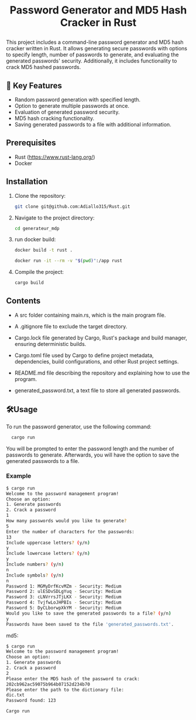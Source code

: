 # <p align="center">Password Generator and MD5 Hash Cracker in Rust</p>

This project includes a command-line password generator and MD5 hash cracker written in Rust. It allows generating secure passwords with options to specify length, number of passwords to generate, and evaluating the generated passwords' security. Additionally, it includes functionality to crack MD5 hashed passwords.

## 🧐 Key Features

- Random password generation with specified length.
- Option to generate multiple passwords at once.
- Evaluation of generated password security.
- MD5 hash cracking functionality.
- Saving generated passwords to a file with additional information.

## Prerequisites

- Rust (https://www.rust-lang.org/)
- Docker

## Installation

1. Clone the repository:

   ```sh
   git clone git@github.com:Adiallo315/Rust.git
   ```

2. Navigate to the project directory:

   ```sh
   cd generateur_mdp
   ```

3. run docker build:

   ```sh
   docker build -t rust .
   ```

   ```sh
   docker run -it --rm -v "$(pwd)":/app rust
   ```

4. Compile the project:
   ```sh
   cargo build
   ```

## Contents

- A src folder containing main.rs, which is the main program file.

- A .gitignore file to exclude the target directory.
- Cargo.lock file generated by Cargo, Rust's package and build manager, ensuring deterministic builds.

- Cargo.toml file used by Cargo to define project metadata, dependencies, build configurations, and other Rust project settings.

- README.md file describing the repository and explaining how to use the program.

- generated_password.txt, a text file to store all generated passwords.

## 🛠️Usage

To run the password generator, use the following command:

```sh
  cargo run
```

You will be prompted to enter the password length and the number of passwords to generate. Afterwards, you will have the option to save the generated passwords to a file.

### Example

```sh
$ cargo run
Welcome to the password management program!
Choose an option:
1. Generate passwords
2. Crack a password
1
How many passwords would you like to generate?
5
Enter the number of characters for the passwords:
13
Include uppercase letters? (y/n)
y
Include lowercase letters? (y/n)
y
Include numbers? (y/n)
n
Include symbols? (y/n)
n
Password 1: MGMyDrfKcvMZm - Security: Medium
Password 2: ulESDvSDLgYuq - Security: Medium
Password 3: cLNVrrsJTjLKX - Security: Medium
Password 4: TvjfwLoJHPBIs - Security: Medium
Password 5: DyCLborwpXkYM - Security: Medium
Would you like to save the generated passwords to a file? (y/n)
y
Passwords have been saved to the file 'generated_passwords.txt'.
```

md5: 

```sh
$ cargo run
Welcome to the password management program!
Choose an option:
1. Generate passwords
2. Crack a password
2
Please enter the MD5 hash of the password to crack:
202cb962ac59075b964b07152d234b70
Please enter the path to the dictionary file:
dic.txt
Password found: 123
```

```bash
Cargo run
```
